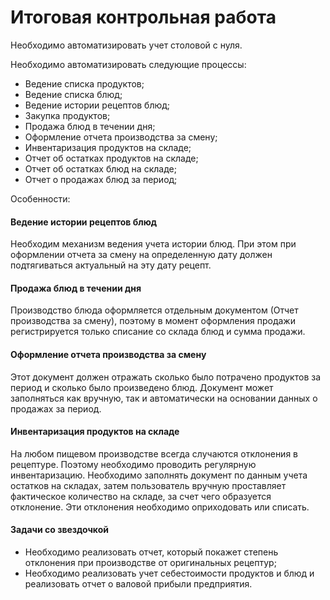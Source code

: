 # Итоговая контрольная работа #

Необходимо автоматизировать учет столовой с нуля.

Необходимо автоматизировать следующие процессы:

- Ведение списка продуктов;
- Ведение списка блюд;
- Ведение истории рецептов блюд;
- Закупка продуктов;
- Продажа блюд в течении дня;
- Оформление отчета производства за смену;
- Инвентаризация продуктов на складе;
- Отчет об остатках продуктов на складе;
- Отчет об остатках блюд на складе;
- Отчет о продажах блюд за период;

Особенности:

#### Ведение истории рецептов блюд ####

Необходим механизм ведения учета истории блюд.
При этом при оформлении отчета за смену на определенную дату должен подтягиваться актуальный на эту дату рецепт.

#### Продажа блюд в течении дня ####

Производство блюда оформляется отдельным документом (Отчет производства за смену), поэтому в момент оформления продажи регистрируется только списание со склада блюд и сумма продажи.

#### Оформление отчета производства за смену ####

Этот документ должен отражать сколько было потрачено продуктов за период и сколько было произведено блюд.
Документ может заполняться как вручную, так и автоматически на основании данных о продажах за период.

#### Инвентаризация продуктов на складе ####

На любом пищевом производстве всегда случаются отклонения в рецептуре. Поэтому необходимо проводить регулярную инвентаризацию. Необходимо заполнять документ по данным учета остатков на складах, затем пользователь вручную проставляет фактическое количество на складе, за счет чего образуется отклонение. Эти отклонения необходимо оприходовать или списать.

#### Задачи со звездочкой ####

- Необходимо реализовать отчет, который покажет степень отклонения при производстве от оригинальных рецептур;
- Необходимо реализовать учет себестоимости продуктов и блюд и реализовать отчет о валовой прибыли предприятия.
